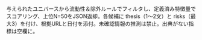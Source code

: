 与えられたユニバースから流動性＆除外ルールでフィルタし、定義済み特徴量でスコアリング、上位N=50をJSON返却。各候補に thesis（1～2文）と risks（最大3）を付け、根拠URLと日付を添付。未確認情報の推測は禁止。出典がない指標は空欄に。

